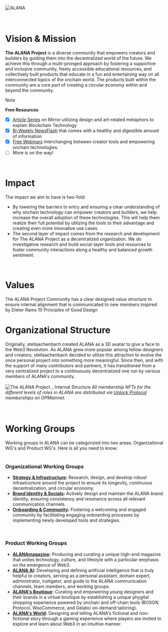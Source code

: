 ![ALANA](https://github.com/user-attachments/assets/f85b4658-3fdd-4d57-99e2-6085e7ca58a0)
<br/>
<br/>
<br/>

# Vision & Mission
**The ALANA Project** is a diverse community that empowers creators and builders by guiding them into the decentralized world of the future. We achieve this through a multi-pronged approach by fostering a supportive and inclusive community, freely accessible educational resources, and collectively built products that educate in a fun and entertaining way on all interconnected topics of the onchain world. The products built within the community are a core part of creating a circular economy within and beyond the community.

> [!NOTE]
> **Free Resources**
> - [x] [Article Series](https://mirror.xyz/the-alana-project.eth/DeQP_kgXvSw5GqeOSwZVgk6G7nziX9UXaRypZlVZqz0?referrerAddress=0x83E2B1525becEeE48Bc00ABb192813859dF6b7A6) on Mirror utilizing design and art-related metaphors to explain Blockchain Technology
> - [x] [Bi-Weekly NewsFlash]() that comes with a healthy and digestible amount of information
> - [x] [Free Webinars](https://www.youtube.com/live/EHSOfWg7KLs?si=SbZeYCOki_n9mozK) interchanging between creator tools and empowering onchain technologies.
> - [ ] More is on the way!
<br/>

# Impact
The impact we aim to have is two-fold:

- By lowering the barriers to entry and ensuring a clear understanding of why onchain technology can empower creators and builders, we help increase the overall adoption of these technologies. This will help them realize their full potential by utilizing the tools to their advantage and creating even more innovative use cases.
- The second layer of impact comes from the research and development for The ALANA Project as a decentralized organization. We do investigative research and build social-layer tools and resources to foster community interactions along a healthy and balanced growth sentiment.
<br/>

# Values
The ALANA Project Community has a clear designed value structure to ensure internal alignment that is communicated to new members  inspired by Dieter Rams 10 Principles of Good Design

# Organizational Structure
Originally, stellaachenbach created ALANA as a 3D avatar to give a face to the Web3 Revolution. As ALANA grew more popular among fellow designers and creators, stellaachenbach decided to utilize this attraction to evolve the once personal project into something more meaningful. Since then, and with the support of many contributors and partners, it has transitioned from a very centralized project to a continuously decentralized one run by various members of ALANA's community. 
<br/>
<br/>
![The ALANA Project _ Internal Structure](https://github.com/user-attachments/assets/7278e6db-52d1-4770-bf93-0527ea20904f)
*All membership NFTs for the different levels of roles in ALANA are distributed via [Unlock Protocol](https://unlock-protocol.com/) memberships on OPMainnet.*
<br/>
<br/>
<br/>

# Working Groups
Working groups in ALANA can be categorized into two areas: Organizational WG's and Product WG's. Here is all you need to know:
<br/>
<br/>
### Organizational Working Groups

- **[Strategy & Infrastructure](https://github.com/The-ALANA-Project/Strategy_and_Infrastructure.git):** Research, design, and develop robust infrastructure around the project to ensure its longevity, continuous decentralization, and circular economy.
- **[Brand Identity & Socials](xxx):** Actively design and maintain the ALANA brand identity, ensuring consistency and resonance across all relevant communication channels.
- **[Onboarding & Community](xxx):** Fostering a welcoming and engaged community by facilitating engaging onboarding processes by  implementing newly developed tools and strategies.
<br/>

### Product Working Groups

- **[ALANAmagazine](https://www.alanamagazine.xyz/):** Producing and curating a unique high-end magazine that unites technology, culture, and lifestyle with a particular emphasis on the emergence of Web3.
- **[ALANA AI](xxx):** Developing and defining artificial intelligence that is truly helpful to creators, serving as a personal assistant, domain expert, administrator, instigator, and guide to the ALANA communication channels, team members, and working groups.
- **[ALANA's Boutique](xxx):** Curating and empowering young designers and their brands in a virtual boutique by establishing a unique phygital shopping experience powered by onchain and off-chain tools (BOSON Protocol, WooCommerce, and Gelato/ on-demand tailoring).
- **[ALANA's World](xxx):** Designing and telling ALANA's fictional and non-fictional story through a gaming experience where players are invited to explore and learn about Web3 in an intuitive manner.
